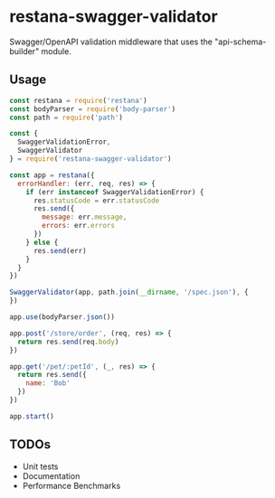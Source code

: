 # restana-swagger-validator
Swagger/OpenAPI validation middleware that uses the "api-schema-builder" module.

## Usage
```js
const restana = require('restana')
const bodyParser = require('body-parser')
const path = require('path')

const {
  SwaggerValidationError,
  SwaggerValidator
} = require('restana-swagger-validator')

const app = restana({
  errorHandler: (err, req, res) => {
    if (err instanceof SwaggerValidationError) {
      res.statusCode = err.statusCode
      res.send({
        message: err.message,
        errors: err.errors
      })
    } else {
      res.send(err)
    }
  }
})

SwaggerValidator(app, path.join(__dirname, '/spec.json'), {
})

app.use(bodyParser.json())

app.post('/store/order', (req, res) => {
  return res.send(req.body)
})

app.get('/pet/:petId', (_, res) => {
  return res.send({
    name: 'Bob'
  })
})

app.start()

```

## TODOs
- Unit tests
- Documentation
- Performance Benchmarks 

